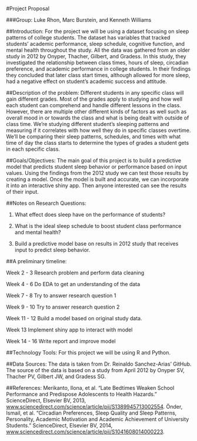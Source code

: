 #Project Proposal

###Group: Luke Rhon, Marc Burstein, and Kenneth Williams

##Introduction:
For the project we will be using a dataset focusing on sleep patterns of 
college students. The dataset has variables that tracked students’ 
academic performance, sleep schedule, cognitive function, and
mental health throughout the study. All the data was gathered from an 
older study in 2012 by Onyper, Thacher, Gilbert, and Gradess. In this 
study, they investigated the relationship between class times,
hours of sleep, circadian preference, and academic performance in 
college students. In their findings they concluded that later class 
start times, although allowed for more sleep, had a negative effect
on student’s academic success and attitude.

##Description of the problem:
Different students in any specific class will gain different grades. 
Most of the grades apply to studying and how well each student can 
comprehend and handle different lessons in the class.
However, there are multiple other different kinds of factors as well 
such as overall mood in or towards the class and what is being dealt 
with outside of class time. We’re studying different student’s
sleeping patterns and measuring if it correlates with how well they do 
in specific classes overtime. We’ll be comparing their sleep patterns, 
schedules, and times with what time of day the class starts
to determine the types of grades a student gets in each specific class.

##Goals/Objectives:
The main goal of this project is to build a predictive model that 
predicts student sleep behavior or performance based on input values. 
Using the findings from the 2012 study we can test those results
by creating a model. Once the model is built and accurate, we can 
incorporate it into an interactive shiny app. Then anyone interested can 
see the results of their input.

##Notes on Research Questions:
1. What effect does sleep have on the performance of students?


2. What is the ideal sleep schedule to boost student class performance 
and mental health?


3. Build a predictive model base on results in 2012 study that receives 
input to predict sleep behavior.

##A preliminary timeline:

Week 2 - 3
Research problem and perform data cleaning

Week 4 - 6
Do EDA to get an understanding of the data

Week 7 - 8
Try to answer research question 1

Week 9 - 10
Try to answer research question 2

Week 11 - 12
Build a model based on original study data.

Week 13
Implement shiny app to interact with model

Week 14 - 16
Write report and improve model

##Technology Tools:
For this project we will be using R and Python.

##Data Sources:
The data is taken from Dr. Reinaldo Sanchez-Arias’ GitHub. The source of 
the data is based on a study from April 2012 by Onyper SV, Thacher PV, 
Gilbert JW, and Gradess SG.

##References:
Merikanto, Ilona, et al. “Late Bedtimes Weaken School Performance and 
Predispose Adolescents to Health Hazards.” ScienceDirect, Elsevier BV, 
2013,
www.sciencedirect.com/science/article/pii/S1389945713002554.
Önder, Ismail, et al. “Circadian Preferences, Sleep Quality and Sleep 
Patterns, Personality, Academic Motivation and Academic Achievement of 
University Students.” ScienceDirect, Elsevier BV, 2014,
www.sciencedirect.com/science/article/pii/S1041608014000223.
